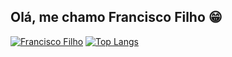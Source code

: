 ## Olá, me chamo Francisco Filho 😁

[![Francisco Filho](https://github-readme-stats.vercel.app/api?username=FranciscoFilh&show_icons=true&hide_title=true)](https://github.com/FranciscoFilh)
[![Top Langs](https://github-readme-stats.vercel.app/api/top-langs/?username=FranciscoFilh&layout=compact&hide_title=true)](https://github.com/FranciscoFilh)
